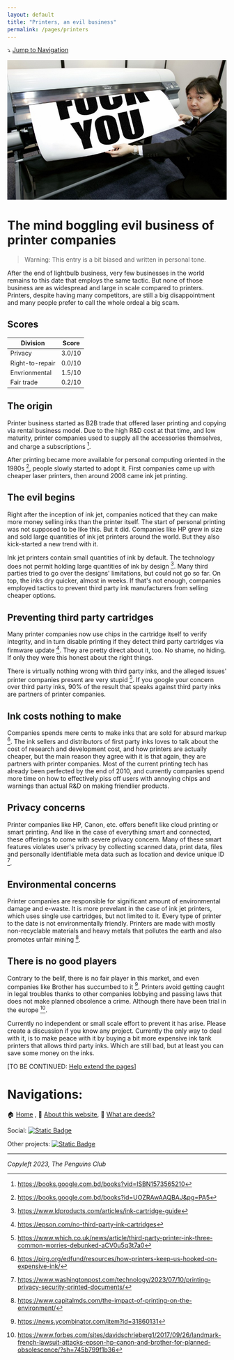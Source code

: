 ```yaml
---
layout: default
title: "Printers, an evil business"
permalink: /pages/printers
---
```

⤵️ [Jump to Navigation](#navigations)

![Printers are a big FU for consumers](img/printerfu.jpg)

# The mind boggling evil business of printer companies

> Warning: This entry is a bit biased and written in personal tone.

After the end of lightbulb business, very few businesses in the world remains to this date that employs the same tactic. But none of those business are as widespread and large in scale compared to printers. Printers, despite having many competitors, are still a big disappointment and many people prefer to call the whole ordeal a big scam. 

## Scores


| Division        | Score  |
| ----------------- | -------- |
| Privacy         | 3.0/10 |
| Right-to-repair | 0.0/10 |
| Envrionmental   | 1.5/10 |
| Fair trade      | 0.2/10 |

## The origin

Printer business started as B2B trade that offered laser printing and copying via rental business model. Due to the high R&D cost at that time, and low maturity, printer companies used to supply all the accessories themselves, and charge a subscriptions [^1].

After printing became more available for personal computing oriented in the 1980s [^2], people slowly started to adopt it. First companies came up with cheaper laser printers, then around 2008 came ink jet printing. 

## The evil begins

Right after the inception of ink jet, companies noticed that they can make more money selling inks than the printer itself. The start of personal printing was not supposed to be like this. But it did. Companies like HP grew in size and sold large quantities of ink jet printers around the world. But they also kick-started a new trend with it. 

Ink jet printers contain small quantities of ink by default. The technology does not permit holding large quantities of ink by design [^3]. Many third parties tried to go over the designs' limitations, but could not go so far. On top, the inks dry quicker, almost in weeks. If that's not enough, companies employed tactics to prevent third party ink manufacturers from selling cheaper options. 

## Preventing third party cartridges

Many printer companies now use chips in the cartridge itself to verify integrity, and in turn disable printing if they detect third party cartridges via firmware update [^4]. They are pretty direct about it, too. No shame, no hiding. If only they were this honest about the right things. 

There is virtually nothing wrong with third party inks, and the alleged issues' printer companies present are very stupid [^5]. If you google your concern over third party inks, 90% of the result that speaks against third party inks are partners of printer companies. 

## Ink costs nothing to make

Companies spends mere cents to make inks that are sold for absurd markup [^6]. The ink sellers and distributors of first party inks loves to talk about the cost of research and development cost, and how printers are actually cheaper, but the main reason they agree with it is that again, they are partners with printer companies. Most of the current printing tech has already been perfected by the end of 2010, and currently companies spend more time on how to effectively piss off users with annoying chips and warnings than actual R&D on making friendlier products.

## Privacy concerns

Printer companies like HP, Canon, etc. offers benefit like cloud printing or smart printing. And like in the case of everything smart and connected, these offerings to come with severe privacy concern. Many of these smart features violates user's privacy by collecting scanned data, print data, files and personally identifiable meta data such as location and device unique ID [^7]. 

## Environmental concerns

Printer companies are responsible for significant amount of environmental damage and e-waste. It is more prevelant in the case of ink jet printers, which uses single use cartridges, but not limited to it. Every type of printer to the date is not environmentally friendly. Printers are made with mostly non-recyclable materials and heavy metals that pollutes the earth and also promotes unfair mining [^8].

## There is no good players

Contrary to the belif, there is no fair player in this market, and even companies like Brother has succumbed to it [^9]. Printers avoid getting caught in legal troubles thanks to other companies lobbying and passing laws that does not make planned obsolence a crime. Although there have been trial in the europe [^10]. 

Currently no independent or small scale effort to prevent it has arise. Please create a discussion if you know any project. Currently the only way to deal with it, is to make peace with it by buying a bit more expensive ink tank printers that allows third party inks. Which are still bad, but at least you can save some money on the inks. 

[TO BE CONTINUED: [Help extend the pages](https://github.com/imahbub/evilapple/discussions)]

[^1]: https://books.google.com.bd/books?vid=ISBN1573565210
    
[^2]: https://books.google.com.bd/books?id=UOZRAwAAQBAJ&pg=PA5

[^3]: https://www.ldproducts.com/articles/ink-cartridge-guide

[^4]: https://epson.com/no-third-party-ink-cartridges

[^5]: https://www.which.co.uk/news/article/third-party-printer-ink-three-common-worries-debunked-aCV0u5q3t7a0

[^6]: https://pirg.org/edfund/resources/how-printers-keep-us-hooked-on-expensive-ink/

[^7]: https://www.washingtonpost.com/technology/2023/07/10/printing-privacy-security-printed-documents/

[^8]: https://www.capitalmds.com/the-impact-of-printing-on-the-environment/

[^9]: https://news.ycombinator.com/item?id=31860131

[^10]: https://www.forbes.com/sites/davidschrieberg1/2017/09/26/landmark-french-lawsuit-attacks-epson-hp-canon-and-brother-for-planned-obsolescence/?sh=745b799f1b36

# Navigations:

🏠 [Home](https://evilapple.org) , 📖 [About this website](about), 📢 [What are deeds?](deeds)

Social: <a href="https://t.me/The_PenguinsClub">![Static Badge](https://img.shields.io/badge/Telegram-join_us-0088CC?logo=telegram&logoColor=white&link=https%3A%2F%2Ft.me%2FThe_PenguinsClub)</a>

Other projects: <a href="https://the-penguins-club.github.io/bd-blockade/">![Static Badge](https://img.shields.io/badge/The_Penguins_Club%2Fbd--blockade-black?logo=github&logoColor=white&link=https%3A%2F%2Fgithub.com%2FThe-Penguins-Club%2Fbd-blockade)</a>

---

*Copyleft 2023, The Penguins Club*

<script src="https://giscus.app/client.js"
        data-repo="imahbub/evilapple"
        data-repo-id="R_kgDOKvVkrw"
        data-category="General"
        data-category-id="DIC_kwDOKvVkr84CbEw5"
        data-mapping="pathname"
        data-strict="0"
        data-reactions-enabled="1"
        data-emit-metadata="0"
        data-input-position="top"
        data-theme="light"
        data-lang="en"
        crossorigin="anonymous"
        async>
</script>